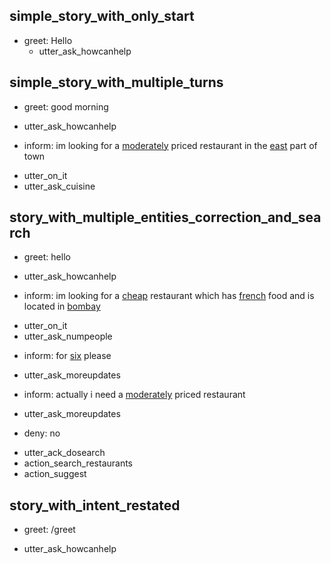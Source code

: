 ## simple_story_with_only_start
* greet: Hello
    - utter_ask_howcanhelp

## simple_story_with_multiple_turns
* greet: good morning
 - utter_ask_howcanhelp
* inform: im looking for a [moderately](price:moderate) priced restaurant in the [east](location) part of town
 - utter_on_it
 - utter_ask_cuisine
 
 ## story_with_multiple_entities_correction_and_search
* greet: hello
 - utter_ask_howcanhelp
* inform: im looking for a [cheap](price:lo) restaurant which has [french](cuisine) food and is located in [bombay](location)
 - utter_on_it
 - utter_ask_numpeople
* inform: for [six](people:6) please
 - utter_ask_moreupdates
* inform: actually i need a [moderately](price:moderate) priced restaurant
 - utter_ask_moreupdates
* deny: no
 - utter_ack_dosearch
 - action_search_restaurants
 - action_suggest

## story_with_intent_restated
* greet: /greet
 - utter_ask_howcanhelp